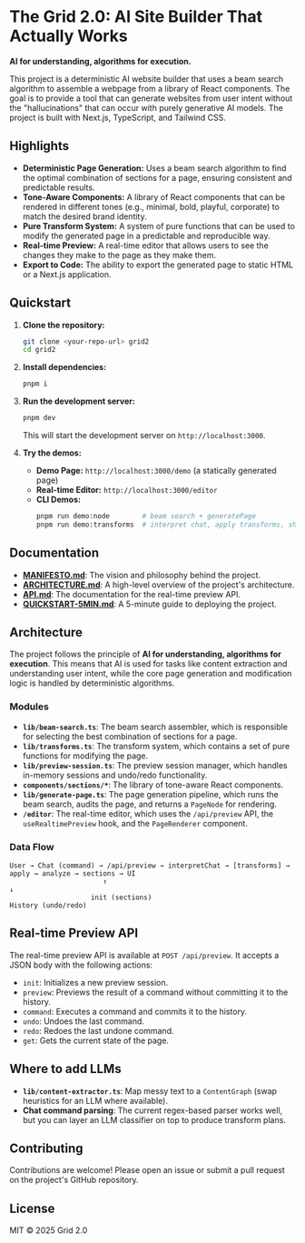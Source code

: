 # The Grid 2.0: AI Site Builder That Actually Works

**AI for understanding, algorithms for execution.**

This project is a deterministic AI website builder that uses a beam search algorithm to assemble a webpage from a library of React components. The goal is to provide a tool that can generate websites from user intent without the "hallucinations" that can occur with purely generative AI models. The project is built with Next.js, TypeScript, and Tailwind CSS.

## Highlights

- **Deterministic Page Generation:** Uses a beam search algorithm to find the optimal combination of sections for a page, ensuring consistent and predictable results.
- **Tone-Aware Components:** A library of React components that can be rendered in different tones (e.g., minimal, bold, playful, corporate) to match the desired brand identity.
- **Pure Transform System:** A system of pure functions that can be used to modify the generated page in a predictable and reproducible way.
- **Real-time Preview:** A real-time editor that allows users to see the changes they make to the page as they make them.
- **Export to Code:** The ability to export the generated page to static HTML or a Next.js application.

## Quickstart

1.  **Clone the repository:**

    ```bash
    git clone <your-repo-url> grid2
    cd grid2
    ```

2.  **Install dependencies:**

    ```bash
    pnpm i
    ```

3.  **Run the development server:**

    ```bash
    pnpm dev
    ```

    This will start the development server on `http://localhost:3000`.

4.  **Try the demos:**

    -   **Demo Page:** `http://localhost:3000/demo` (a statically generated page)
    -   **Real-time Editor:** `http://localhost:3000/editor`
    -   **CLI Demos:**
        ```bash
        pnpm run demo:node        # beam search + generatePage
        pnpm run demo:transforms  # interpret chat, apply transforms, show diff/impact
        ```

## Documentation

-   [**MANIFESTO.md**](./docs/MANIFESTO.md): The vision and philosophy behind the project.
-   [**ARCHITECTURE.md**](./docs/ARCHITECTURE.md): A high-level overview of the project's architecture.
-   [**API.md**](./docs/API.md): The documentation for the real-time preview API.
-   [**QUICKSTART-5MIN.md**](./docs/QUICKSTART-5MIN.md): A 5-minute guide to deploying the project.

## Architecture

The project follows the principle of **AI for understanding, algorithms for execution**. This means that AI is used for tasks like content extraction and understanding user intent, while the core page generation and modification logic is handled by deterministic algorithms.

### Modules

-   **`lib/beam-search.ts`**: The beam search assembler, which is responsible for selecting the best combination of sections for a page.
-   **`lib/transforms.ts`**: The transform system, which contains a set of pure functions for modifying the page.
-   **`lib/preview-session.ts`**: The preview session manager, which handles in-memory sessions and undo/redo functionality.
-   **`components/sections/*`**: The library of tone-aware React components.
-   **`lib/generate-page.ts`**: The page generation pipeline, which runs the beam search, audits the page, and returns a `PageNode` for rendering.
-   **`/editor`**: The real-time editor, which uses the `/api/preview` API, the `useRealtimePreview` hook, and the `PageRenderer` component.

### Data Flow

```
User → Chat (command) → /api/preview → interpretChat → [transforms] → apply → analyze → sections → UI
                       ↑                                               ↓
                    init (sections)                                History (undo/redo)
```

## Real-time Preview API

The real-time preview API is available at `POST /api/preview`. It accepts a JSON body with the following actions:

-   `init`: Initializes a new preview session.
-   `preview`: Previews the result of a command without committing it to the history.
-   `command`: Executes a command and commits it to the history.
-   `undo`: Undoes the last command.
-   `redo`: Redoes the last undone command.
-   `get`: Gets the current state of the page.

## Where to add LLMs

-   **`lib/content-extractor.ts`**: Map messy text to a `ContentGraph` (swap heuristics for an LLM where available).
-   **Chat command parsing**: The current regex-based parser works well, but you can layer an LLM classifier on top to produce transform plans.

## Contributing

Contributions are welcome! Please open an issue or submit a pull request on the project's GitHub repository.

## License

MIT © 2025 Grid 2.0
